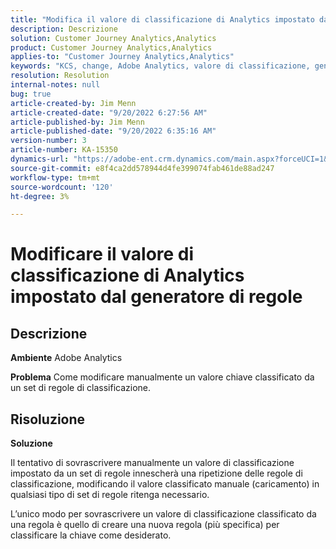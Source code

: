 ```yaml
---
title: "Modifica il valore di classificazione di Analytics impostato dal generatore di regole"
description: Descrizione
solution: Customer Journey Analytics,Analytics
product: Customer Journey Analytics,Analytics
applies-to: "Customer Journey Analytics,Analytics"
keywords: "KCS, change, Adobe Analytics, valore di classificazione, generatore di regole di classificazione, caricamento manuale del file di classificazione"
resolution: Resolution
internal-notes: null
bug: true
article-created-by: Jim Menn
article-created-date: "9/20/2022 6:27:56 AM"
article-published-by: Jim Menn
article-published-date: "9/20/2022 6:35:16 AM"
version-number: 3
article-number: KA-15350
dynamics-url: "https://adobe-ent.crm.dynamics.com/main.aspx?forceUCI=1&pagetype=entityrecord&etn=knowledgearticle&id=9752335a-ad38-ed11-9db1-0022480866ad"
source-git-commit: e8f4ca2dd578944d4fe399074fab461de88ad247
workflow-type: tm+mt
source-wordcount: '120'
ht-degree: 3%

---
```


# Modificare il valore di classificazione di Analytics impostato dal generatore di regole

## Descrizione


<b>Ambiente</b>
Adobe Analytics

<b>Problema</b>
Come modificare manualmente un valore chiave classificato da un set di regole di classificazione.


## Risoluzione


<b>Soluzione</b>

Il tentativo di sovrascrivere manualmente un valore di classificazione impostato da un set di regole innescherà una ripetizione delle regole di classificazione, modificando il valore classificato manuale (caricamento) in qualsiasi tipo di set di regole ritenga necessario.

L’unico modo per sovrascrivere un valore di classificazione classificato da una regola è quello di creare una nuova regola (più specifica) per classificare la chiave come desiderato.
